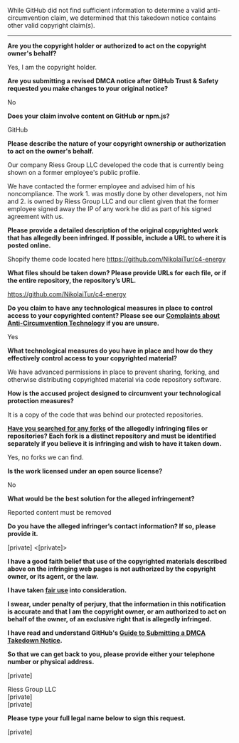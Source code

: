 While GitHub did not find sufficient information to determine a valid anti-circumvention claim, we determined that this takedown notice contains other valid copyright claim(s).

---

**Are you the copyright holder or authorized to act on the copyright owner's behalf?**

Yes, I am the copyright holder.

**Are you submitting a revised DMCA notice after GitHub Trust & Safety requested you make changes to your original notice?**

No

**Does your claim involve content on GitHub or npm.js?**

GitHub

**Please describe the nature of your copyright ownership or authorization to act on the owner's behalf.**

Our company Riess Group LLC developed the code that is currently being shown on a former employee's public profile.

We have contacted the former employee and advised him of his noncompliance. The work 1. was mostly done by other developers, not him and 2. is owned by Riess Group LLC and our client given that the former employee signed away the IP of any work he did as part of his signed agreement with us.

**Please provide a detailed description of the original copyrighted work that has allegedly been infringed. If possible, include a URL to where it is posted online.**

Shopify theme code located here https://github.com/NikolaiTur/c4-energy

**What files should be taken down? Please provide URLs for each file, or if the entire repository, the repository’s URL.**

https://github.com/NikolaiTur/c4-energy

**Do you claim to have any technological measures in place to control access to your copyrighted content? Please see our <a href="https://docs.github.com/articles/guide-to-submitting-a-dmca-takedown-notice#complaints-about-anti-circumvention-technology">Complaints about Anti-Circumvention Technology</a> if you are unsure.**

Yes

**What technological measures do you have in place and how do they effectively control access to your copyrighted material?**

We have advanced permissions in place to prevent sharing, forking, and otherwise distributing copyrighted material via code repository software.

**How is the accused project designed to circumvent your technological protection measures?**

It is a copy of the code that was behind our protected repositories.

**<a href="https://docs.github.com/articles/dmca-takedown-policy#b-what-about-forks-or-whats-a-fork">Have you searched for any forks</a> of the allegedly infringing files or repositories? Each fork is a distinct repository and must be identified separately if you believe it is infringing and wish to have it taken down.**

Yes, no forks we can find.

**Is the work licensed under an open source license?**

No

**What would be the best solution for the alleged infringement?**

Reported content must be removed

**Do you have the alleged infringer’s contact information? If so, please provide it.**

[private] <[private]>

**I have a good faith belief that use of the copyrighted materials described above on the infringing web pages is not authorized by the copyright owner, or its agent, or the law.**

**I have taken <a href="https://www.lumendatabase.org/topics/22">fair use</a> into consideration.**

**I swear, under penalty of perjury, that the information in this notification is accurate and that I am the copyright owner, or am authorized to act on behalf of the owner, of an exclusive right that is allegedly infringed.**

**I have read and understand GitHub's <a href="https://docs.github.com/articles/guide-to-submitting-a-dmca-takedown-notice/">Guide to Submitting a DMCA Takedown Notice</a>.**

**So that we can get back to you, please provide either your telephone number or physical address.**

[private]

Riess Group LLC  
[private]  
[private]

**Please type your full legal name below to sign this request.**

[private]
